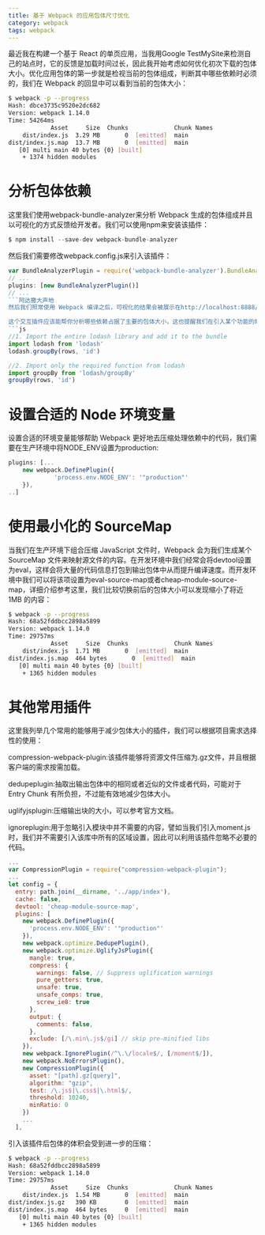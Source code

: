 ```yaml
---
title: 基于 Webpack 的应用包体尺寸优化
category: webpack
tags: webpack
---
```


最近我在构建一个基于 React 的单页应用，当我用Google TestMySite来检测自己的站点时，它的反馈是加载时间过长，因此我开始考虑如何优化初次下载的包体大小。优化应用包体的第一步就是检视当前的包体组成，判断其中哪些依赖时必须的，我们在 Webpack 的回显中可以看到当前的包体大小：
<!--more-->
```bash
$ webpack -p --progress
Hash: dbce3735c9520e2dc682
Version: webpack 1.14.0
Time: 54264ms
            Asset     Size  Chunks             Chunk Names
    dist/index.js  3.29 MB       0  [emitted]  main
dist/index.js.map  13.7 MB       0  [emitted]  main
   [0] multi main 40 bytes {0} [built]
    + 1374 hidden modules
```
# 分析包体依赖

这里我们使用webpack-bundle-analyzer来分析 Webpack 生成的包体组成并且以可视化的方式反馈给开发者。我们可以使用npm来安装该插件：
```js
$ npm install --save-dev webpack-bundle-analyzer
```
然后我们需要修改webpack.config.js来引入该插件：
```js
var BundleAnalyzerPlugin = require('webpack-bundle-analyzer').BundleAnalyzerPlugin;
// ...
plugins: [new BundleAnalyzerPlugin()]
// ...
```阿达撒大声地
然后我们照常使用 Webpack 编译之后，可视化的结果会被展示在http://localhost:8888/，你大概可以看到如下的交互界面：

这个交互插件应该能帮你分析哪些依赖占据了主要的包体大小，这也提醒我们在引入某个功能的时候，应该只引入需要的模块，以 Lodash 为例：
```js
//1. Import the entire lodash library and add it to the bundle
import lodash from 'lodash'
lodash.groupBy(rows, 'id')

//2. Import only the required function from lodash
import groupBy from 'lodash/groupBy'
groupBy(rows, 'id')
```
# 设置合适的 Node 环境变量

设置合适的环境变量能够帮助 Webpack 更好地去压缩处理依赖中的代码，我们需要在生产环境中将NODE_ENV设置为production:
```js
plugins: [...
    new webpack.DefinePlugin({
             'process.env.NODE_ENV': '"production"'
    }),
..]
```
# 使用最小化的 SourceMap

当我们在生产环境下组合压缩 JavaScript 文件时，Webpack 会为我们生成某个 SourceMap 文件来映射源文件的内容。在开发环境中我们经常会将devtool设置为eval，这样会将大量的代码信息打包到输出包体中从而提升编译速度。而开发环境中我们可以将该项设置为eval-source-map或者cheap-module-source-map，详细介绍参考这里，我们比较切换前后的包体大小可以发现缩小了将近 1MB 的内容：
```bash
$ webpack -p --progress
Hash: 68a52fddbcc2898a5899
Version: webpack 1.14.0
Time: 29757ms
            Asset     Size  Chunks             Chunk Names
    dist/index.js  1.71 MB       0  [emitted]  main
dist/index.js.map  464 bytes       0  [emitted]  main
   [0] multi main 40 bytes {0} [built]
    + 1365 hidden modules
```
# 其他常用插件

这里我列举几个常用的能够用于减少包体大小的插件，我们可以根据项目需求选择性的使用：

compression-webpack-plugin:该插件能够将资源文件压缩为.gz文件，并且根据客户端的需求按需加载。

dedupeplugin:抽取出输出包体中的相同或者近似的文件或者代码，可能对于 Entry Chunk 有所负担，不过能有效地减少包体大小。

uglifyjsplugin:压缩输出块的大小，可以参考官方文档。

ignoreplugin:用于忽略引入模块中并不需要的内容，譬如当我们引入moment.js时，我们并不需要引入该库中所有的区域设置，因此可以利用该插件忽略不必要的代码。
```js
...
var CompressionPlugin = require("compression-webpack-plugin");
...
let config = {
  entry: path.join(__dirname, '../app/index'),
  cache: false,
  devtool: 'cheap-module-source-map',
  plugins: [
    new webpack.DefinePlugin({
      'process.env.NODE_ENV': '"production"'
    }),
    new webpack.optimize.DedupePlugin(),
    new webpack.optimize.UglifyJsPlugin({
      mangle: true,
      compress: {
        warnings: false, // Suppress uglification warnings
        pure_getters: true,
        unsafe: true,
        unsafe_comps: true,
        screw_ie8: true
      },
      output: {
        comments: false,
      },
      exclude: [/\.min\.js$/gi] // skip pre-minified libs
    }),
    new webpack.IgnorePlugin(/^\.\/locale$/, [/moment$/]),
    new webpack.NoErrorsPlugin(),
    new CompressionPlugin({
      asset: "[path].gz[query]",
      algorithm: "gzip",
      test: /\.js$|\.css$|\.html$/,
      threshold: 10240,
      minRatio: 0
    })
    ...
  ],
```
引入该插件后包体的体积会受到进一步的压缩：

```bash
$ webpack -p --progress
Hash: 68a52fddbcc2898a5899
Version: webpack 1.14.0
Time: 29757ms
            Asset     Size  Chunks             Chunk Names
    dist/index.js  1.54 MB       0  [emitted]  main
dist/index.js.gz   390 KB        0  [emitted]  main
dist/index.js.map  464 bytes     0  [emitted]  main
   [0] multi main 40 bytes {0} [built]
    + 1365 hidden modules
```